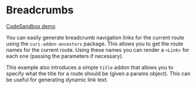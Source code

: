 # Breadcrumbs

[CodeSandbox demo](https://codesandbox.io/s/github/pshrmn/curi/tree/master/examples/breadcrumbs)

You can easily generate breadcrumb navigation links for the current route using the `curi-addon-ancestors` package. This allows you to get the route names for the current route. Using these names you can render a `<Link>` for each one (passing the parameters if necessary).

This example also introduces a simple `title` addon that allows you to specify what the title for a route should be (given a params object). This can be useful for generating dynamic link text.
